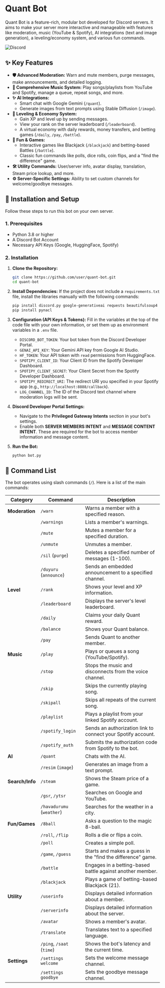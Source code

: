 # Quant Bot

Quant Bot is a feature-rich, modular bot developed for Discord servers. It aims to make your server more interactive and manageable with features like moderation, music (YouTube & Spotify), AI integrations (text and image generation), a leveling/economy system, and various fun commands.

![Discord](https://img.shields.io/discord/123456789012345678?label=Discord&logo=discord&style=for-the-badge)

## ✨ Key Features

- **🛡️ Advanced Moderation:** Warn and mute members, purge messages, make announcements, and detailed logging.
- **🎵 Comprehensive Music System:** Play songs/playlists from YouTube and Spotify, manage a queue, repeat songs, and more.
- **✨ AI Integrations:**
  - Smart chat with Google Gemini (`/quant`).
  - Generate images from text prompts using Stable Diffusion (`/image`).
- **🌟 Leveling & Economy System:**
  - Gain XP and level up by sending messages.
  - View your rank on the server leaderboard (`/leaderboard`).
  - A virtual economy with daily rewards, money transfers, and betting games (`/daily`, `/pay`, `/battle`).
- **🎉 Fun & Games:**
  - Interactive games like Blackjack (`/blackjack`) and betting-based Battles (`/battle`).
  - Classic fun commands like polls, dice rolls, coin flips, and a "find the difference" game.
- **🛠️ Utility Commands:** User/server info, avatar display, translation, Steam price lookup, and more.
- **⚙️ Server-Specific Settings:** Ability to set custom channels for welcome/goodbye messages.

## 🚀 Installation and Setup

Follow these steps to run this bot on your own server.

### 1. Prerequisites
- Python 3.8 or higher
- A Discord Bot Account
- Necessary API Keys (Google, HuggingFace, Spotify)

### 2. Installation
1.  **Clone the Repository:**
    ```bash
    git clone https://github.com/user/quant-bot.git
    cd quant-bot
    ```

2.  **Install Dependencies:**
    If the project does not include a `requirements.txt` file, install the libraries manually with the following commands:
    ```bash
    pip install discord.py google-generativeai requests beautifulsoup4 yt-dlp spotipy pyfiglet googletrans==4.0.0-rc1
    pip install pynacl
    ```

3.  **Configuration (API Keys & Tokens):**
    Fill in the variables at the top of the code file with your own information, or set them up as environment variables in a `.env` file.
    - `DISCORD_BOT_TOKEN`: Your bot token from the Discord Developer Portal.
    - `GENAI_API_KEY`: Your Gemini API key from Google AI Studio.
    - `HF_TOKEN`: Your API token with `read` permissions from HuggingFace.
    - `SPOTIPY_CLIENT_ID`: Your Client ID from the Spotify Developer Dashboard.
    - `SPOTIPY_CLIENT_SECRET`: Your Client Secret from the Spotify Developer Dashboard.
    - `SPOTIPY_REDIRECT_URI`: The redirect URI you specified in your Spotify app (e.g., `http://localhost:8888/callback`).
    - `LOG_CHANNEL_ID`: The ID of the Discord text channel where moderation logs will be sent.

4.  **Discord Developer Portal Settings:**
    - Navigate to the **Privileged Gateway Intents** section in your bot's settings.
    - Enable both **SERVER MEMBERS INTENT** and **MESSAGE CONTENT INTENT**. These are required for the bot to access member information and message content.

5.  **Run the Bot:**
    ```bash
    python bot.py
    ```

## 📝 Command List

The bot operates using slash commands (`/`). Here is a list of the main commands:

| Category        | Command             | Description                                                   |
|-----------------|---------------------|---------------------------------------------------------------|
| **Moderation**  | `/warn`             | Warns a member with a specified reason.                       |
|                 | `/warnings`         | Lists a member's warnings.                                    |
|                 | `/mute`             | Mutes a member for a specified duration.                      |
|                 | `/unmute`           | Unmutes a member.                                             |
|                 | `/sil` (`purge`)    | Deletes a specified number of messages (1-100).               |
|                 | `/duyuru` (`announce`)| Sends an embedded announcement to a specified channel.      |
| **Level**       | `/rank`             | Shows your level and XP information.                          |
|                 | `/leaderboard`      | Displays the server's level leaderboard.                      |
|                 | `/daily`            | Claims your daily Quant reward.                               |
|                 | `/balance`          | Shows your Quant balance.                                     |
|                 | `/pay`              | Sends Quant to another member.                                |
| **Music**       | `/play`             | Plays or queues a song (YouTube/Spotify).                     |
|                 | `/stop`             | Stops the music and disconnects from the voice channel.       |
|                 | `/skip`             | Skips the currently playing song.                             |
|                 | `/skipall`          | Skips all repeats of the current song.                        |
|                 | `/playlist`         | Plays a playlist from your linked Spotify account.            |
|                 | `/spotify_login`    | Sends an authorization link to connect your Spotify account.  |
|                 | `/spotify_auth`     | Submits the authorization code from Spotify to the bot.       |
| **AI**          | `/quant`            | Chats with the AI.                                            |
|                 | `/resim` (`image`)  | Generates an image from a text prompt.                        |
| **Search/Info** | `/steam`            | Shows the Steam price of a game.                              |
|                 | `/gsr`, `/ytsr`     | Searches on Google and YouTube.                               |
|                 | `/havadurumu` (`weather`) | Searches for the weather in a city.                     |
| **Fun/Games**   | `/8ball`            | Asks a question to the magic 8-ball.                          |
|                 | `/roll`, `/flip`    | Rolls a die or flips a coin.                                  |
|                 | `/poll`             | Creates a simple poll.                                        |
|                 | `/game`, `/guess`   | Starts and makes a guess in the "find the difference" game.   |
|                 | `/battle`           | Engages in a betting-based battle against another member.     |
|                 | `/blackjack`        | Plays a game of betting-based Blackjack (21).                 |
| **Utility**     | `/userinfo`         | Displays detailed information about a member.                 |
|                 | `/serverinfo`       | Displays detailed information about the server.               |
|                 | `/avatar`           | Shows a member's avatar.                                      |
|                 | `/translate`        | Translates text to a specified language.                      |
|                 | `/ping`, `/saat` (`time`) | Shows the bot's latency and the current time.           |
| **Settings**    | `/settings welcome` | Sets the welcome message channel.                             |
|                 | `/settings goodbye` | Sets the goodbye message channel.                             |
